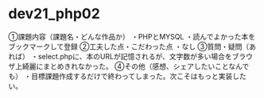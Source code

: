 # dev21_php02
①課題内容（課題名・どんな作品か） 
・PHPとMYSQL
・読んでよかった本をブックマークして登録
②工夫した点・こだわった点 
・なし
③質問・疑問（あれば） 
・select.phpに、本のURLが記憶されるが、文字数が多い場合をブラウザ上綺麗にまとめきれなかった。
④その他（感想、シェアしたいことなんでも） 
・目標課題作成するだけで終わってしまった。次こそはもっと実装したい。
